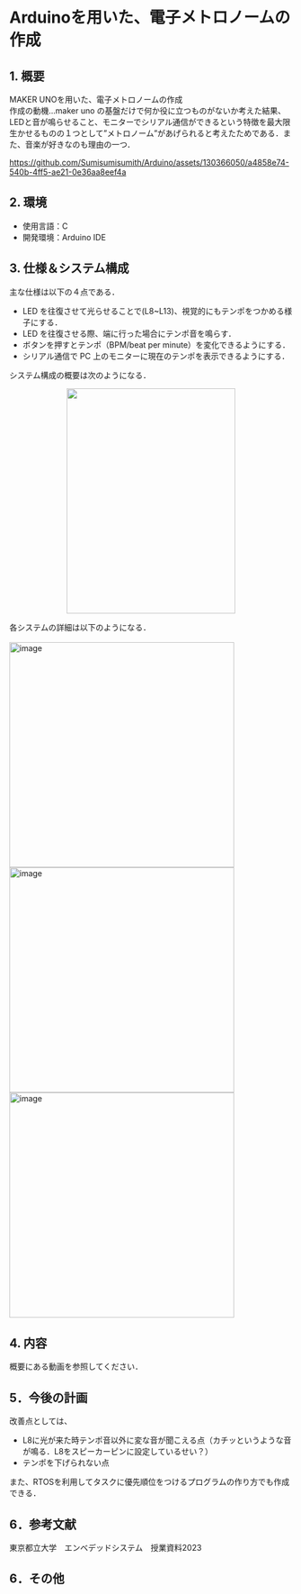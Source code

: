 # Arduinoを用いた、電子メトロノームの作成

## 1. 概要
MAKER UNOを用いた、電子メトロノームの作成<br>
作成の動機...maker uno の基盤だけで何か役に立つものがないか考えた結果、LEDと音が鳴らせること、モニターでシリアル通信ができるという特徴を最大限生かせるものの１つとして”メトロノーム”があげられると考えたためである．また、音楽が好きなのも理由の一つ．

https://github.com/Sumisumisumith/Arduino/assets/130366050/a4858e74-540b-4ff5-ae21-0e36aa8eef4a

## 2. 環境
- 使用言語：C
- 開発環境：Arduino IDE

## 3. 仕様＆システム構成
主な仕様は以下の４点である．
- LED を往復させて光らせることで(L8~L13)、視覚的にもテンポをつかめる様子にする．
- LED を往復させる際、端に行った場合にテンポ音を鳴らす．
- ボタンを押すとテンポ（BPM/beat per minute）を変化できるようにする．
- シリアル通信で PC 上のモニターに現在のテンポを表示できるようにする．

システム構成の概要は次のようになる．<br>
 <p align="center"><img width="300" height="400" src="https://github.com/Sumisumisumith/Arduino/assets/130366050/0e5774af-46f4-4153-b95f-e7c238b2bbd3">  

各システムの詳細は以下のようになる．<br>  
<img width="400" alt="image" src="https://github.com/Sumisumisumith/Arduino/assets/130366050/5bd31ddf-d057-4477-82d5-a4b435748952">
<img width="400" alt="image" src="https://github.com/Sumisumisumith/Arduino/assets/130366050/11427de6-25ce-4310-b9a2-d18eea3f17ed">
<img width="400" alt="image" src="https://github.com/Sumisumisumith/Arduino/assets/130366050/7fe350b7-a0fc-4a78-a32e-afe8f507b35c">


## 4. 内容
概要にある動画を参照してください．

## 5．今後の計画
改善点としては、
- L8に光が来た時テンポ音以外に変な音が聞こえる点（カチッというような音が鳴る．L8をスピーカーピンに設定しているせい？）
- テンポを下げられない点
  
また、RTOSを利用してタスクに優先順位をつけるプログラムの作り方でも作成できる．

## 6．参考文献
東京都立大学　エンベデッドシステム　授業資料2023

## 6．その他
